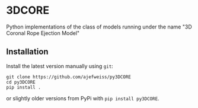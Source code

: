 3DCORE
========

Python implementations of the class of models running under the name "3D Coronal Rope Ejection Model"

Installation
------------

Install the latest version manually using `git`:

    git clone https://github.com/ajefweiss/py3DCORE
    cd py3DCORE
    pip install .

or slightly older versions from PyPi with `pip install py3DCORE`.
